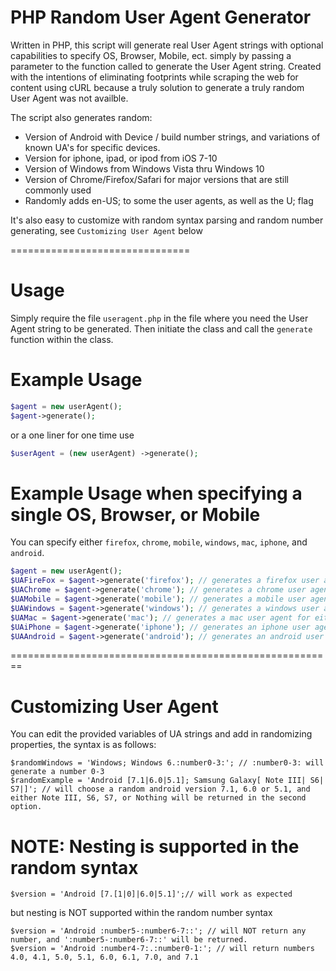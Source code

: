 # PHP Random User Agent Generator
Written in PHP, this script will generate real User Agent strings with optional capabilities to specify OS, Browser, Mobile, ect. simply by passing a parameter to the function called to generate the User Agent string. Created with the intentions of eliminating footprints while scraping the web for content using cURL because a truly solution to generate a truly random User Agent was not availble.

The script also generates random:
- Version of Android with Device / build number strings, and variations of known UA's for specific devices.
- Version for iphone, ipad, or ipod from iOS 7-10
- Version of Windows from Windows Vista thru Windows 10
- Version of Chrome/Firefox/Safari for major versions that are still commonly used
- Randomly adds en-US; to some the user agents, as well as the U; flag

It's also easy to customize with random syntax parsing and random number generating, see `Customizing User Agent` below

===============================

# Usage
Simply require the file `useragent.php` in the file where you need the User Agent string to be generated. Then initiate the class and call the `generate` function within the class. 

# Example Usage 
```php 
$agent = new userAgent();
$agent->generate();
```

or a one liner for one time use
```php
$userAgent = (new userAgent) ->generate();
```

# Example Usage when specifying a single OS, Browser, or Mobile
You can specify either `firefox`, `chrome`, `mobile`, `windows`, `mac`, `iphone`, and `android`.
```php
$agent = new userAgent();
$UAFireFox = $agent->generate('firefox'); // generates a firefox user agent on either windows or mac
$UAChrome = $agent->generate('chrome'); // generates a chrome user agent on either windows or mac
$UAMobile = $agent->generate('mobile'); // generates a mobile user agent for either iphone or android
$UAWindows = $agent->generate('windows'); // generates a windows user agent for either firefox or chrome
$UAMac = $agent->generate('mac'); // generates a mac user agent for either firefox or chrome
$UAiPhone = $agent->generate('iphone'); // generates an iphone user agent for iOS 7-10
$UAAndroid = $agent->generate('android'); // generates an android user agent for android versions 4.3-7.1, and includes randomly generated device and build number string that is correct for the version of android being displayed.
```

========================================================
# Customizing User Agent
You can edit the provided variables of UA strings and add in randomizing properties, the syntax is as follows:
```
$randomWindows = 'Windows; Windows 6.:number0-3:'; // :number0-3: will generate a number 0-3
$randomExample = 'Android [7.1|6.0|5.1]; Samsung Galaxy[ Note III| S6| S7|]'; // will choose a random android version 7.1, 6.0 or 5.1, and either Note III, S6, S7, or Nothing will be returned in the second option.  
```

# NOTE: Nesting is supported in the random syntax 
```
$version = 'Android [7.[1|0]|6.0|5.1]';// will work as expected
```

but nesting is NOT supported within the random number syntax
```
$version = 'Android :number5-:number6-7::'; // will NOT return any number, and ':number5-:number6-7::' will be returned.
$version = 'Android :number4-7:.:number0-1:'; // will return numbers 4.0, 4.1, 5.0, 5.1, 6.0, 6.1, 7.0, and 7.1
```
